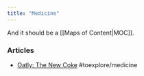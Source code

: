 ```yaml
---
title: "Medicine"
---
```


And it should be a [[Maps of Content|MOC]].

### Articles
- [Oatly: The New Coke](https://every.to/almanack/oatly-the-new-coke-821556) #toexplore/medicine 
